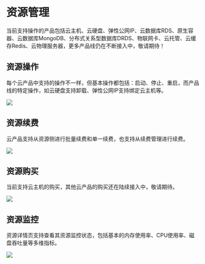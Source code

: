 # 资源管理
当前支持操作的产品包括云主机、云硬盘、弹性公网IP、云数据库RDS、原生容器、云数据库MongoDB、分布式关系型数据库DRDS、物联网卡、云托管、云缓存Redis、云物理服务器，更多产品线仍在不断接入中，敬请期待！
## 资源操作
每个云产品中支持的操作不一样，但基本操作都包括：启动、停止、重启，而产品线的特定操作，如云硬盘支持卸载、弹性公网IP支持绑定云主机等。

![](../../../../image/JdcloudApp/资源操作.png)
## 资源续费
云产品支持从资源侧进行批量续费和单一续费，也支持从续费管理进行续费。

![](../../../../image/JdcloudApp/资源续费.png)
## 资源购买
当前支持云主机的购买，其他云产品的购买还在陆续接入中，敬请期待。

![](../../../../image/JdcloudApp/购买云资源.png)
## 资源监控
资源详情页支持查看其资源监控状态，包括基本的内存使用率、CPU使用率、磁盘吞吐量等多维指标。

![](../../../../image/JdcloudApp/资源监控.png)

